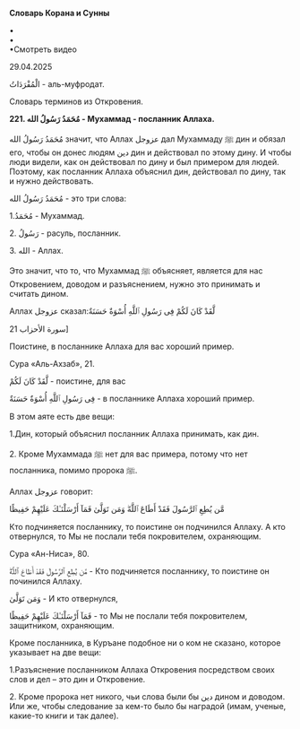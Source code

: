 **Словарь Корана и Сунны**  
  
  
•  
•  
•Смотреть видео  
  
29.04.2025  
  

الْمُفْرَدَاتُ - аль-муфродат.

Словарь терминов из Откровения.

  

**221. مُحَمَدُ رَسُولُ الله - Мухаммад - посланник Аллаха.** 

  

مُحَمَدُ رَسُولُ الله значит, что Аллах عزوجل дал Мухаммаду ﷺ дин и обязал его,
чтобы он донес людям دين дин и действовал по этому дину. И чтобы люди
видели, как он действовал по дину и был примером для людей. Поэтому, как
посланник Аллаха объяснил дин, действовал по дину, так и нужно
действовать. 

مُحَمَدُ رَسُولُ الله - это три слова:

1.مُحَمَدُ - Мухаммад.

2\. رَسُولُ - расуль, посланник. 

3\. الله - Аллах. 

Это значит, что то, что Мухаммад ﷺ объясняет, является для нас
Откровением, доводом и разъяснением, нужно это принимать и считать
дином.

  

Аллах عزوجل сказал:لَّقَدْ كَانَ لَكُمْ فِى رَسُولِ ٱللَّهِ أُسْوَةٌ حَسَنَةٌ  

سورة الأحزاب 21\]

Поистине, в посланнике Аллаха для вас хороший пример.

Сура «Аль-Ахзаб», 21.

لَّقَدْ كَانَ لَكُمْ - поистине, для вас 

فِى رَسُولِ ٱللَّهِ أُسْوَةٌ حَسَنَةٌ - в посланнике Аллаха хороший пример. 

В этом аяте есть две вещи:

1.Дин, который объяснил посланник Аллаха принимать, как дин.

2\. Кроме Мухаммада ﷺ нет для вас примера, потому что нет посланника,
помимо пророка ﷺ. 

  

Аллах عزوجل говорит:

مَّن يُطِعِ ٱلرَّسُولَ فَقَدْ أَطَاعَ ٱللَّهَ‌ۖ وَمَن تَوَلَّىٰ فَمَآ أَرْسَلْنَـٰكَ عَلَيْهِمْ حَفِيظًا 

Кто подчиняется посланнику, то поистине он подчинился Аллаху. А кто
отвернулся, то Мы не послали тебя покровителем, охраняющим.

Сура «Ан-Ниса», 80.

مَّن يُطِعِ ٱلرَّسُولَ فَقَدْ أَطَاعَ ٱللَّهَ‌ۖ - Кто подчиняется посланнику, то поистине он
починился Аллаху.

وَمَن تَوَلَّىٰ - И кто отвернулся, 

فَمَآ أَرْسَلْنَـٰكَ عَلَيْهِمْ حَفِيظًا - то Мы не послали тебя покровителем,
защитником, охраняющим. 

  

Кроме посланника, в Куръане подобное ни о ком не сказано, которое
указывает на две вещи:

1.Разъяснение посланником Аллаха Откровения посредством своих слов и дел
– это дин и Откровение. 

2\. Кроме пророка нет никого, чьи слова были бы دين дином и доводом. Или
же, чтобы следование за кем-то было бы наградой (имам, ученые, какие-то
книги и так далее).
